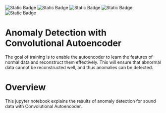 ![Static Badge](https://img.shields.io/badge/python-3.7-blue)
![Static Badge](https://img.shields.io/badge/tensorflow-2.4-FF6F00)
![Static Badge](https://img.shields.io/badge/librosa-0.9.2-4D02A2)
![Static Badge](https://img.shields.io/badge/numpy-1.19.5-013243)
![Static Badge](https://img.shields.io/badge/pandas-1.3.5-150458)

# Anomaly Detection with Convolutional Autoencoder
 The goal of training is to enable the autoencoder to learn the features of normal data and reconstruct them effectively. This will ensure that abnormal data cannot be reconstructed well, and thus anomalies can be detected.

# Overview
This jupyter notebook explains the results of anomaly detection for sound data with Convolutional Autoencoder. 